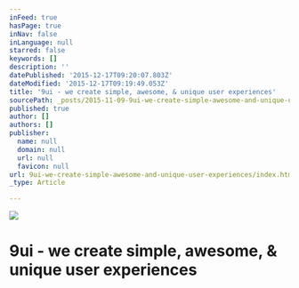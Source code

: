 ```yaml
---
inFeed: true
hasPage: true
inNav: false
inLanguage: null
starred: false
keywords: []
description: ''
datePublished: '2015-12-17T09:20:07.803Z'
dateModified: '2015-12-17T09:19:49.053Z'
title: '9ui - we create simple, awesome, & unique user experiences'
sourcePath: _posts/2015-11-09-9ui-we-create-simple-awesome-and-unique-user-experiences.md
published: true
author: []
authors: []
publisher:
  name: null
  domain: null
  url: null
  favicon: null
url: 9ui-we-create-simple-awesome-and-unique-user-experiences/index.html
_type: Article

---
```

![](https://the-grid-user-content.s3-us-west-2.amazonaws.com/983fe727-225e-4dd6-b2f3-3e1d58724f82.png)

# 9ui - we create simple, awesome, & unique user experiences